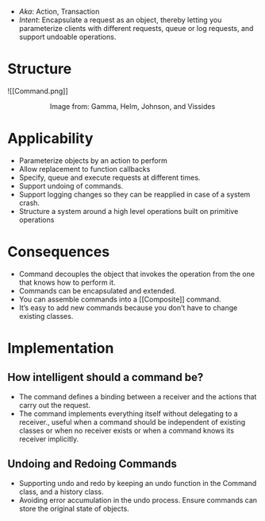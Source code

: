 * *Aka*: Action, Transaction
* *Intent*: Encapsulate a request as an object, thereby letting you parameterize clients with different requests, queue or log requests, and support undoable operations.
# Structure
![[Command.png]]
<center> Image from: Gamma, Helm, Johnson, and Vissides </center>

# Applicability
* Parameterize objects by an action to perform
* Allow replacement to function callbacks
* Specify, queue and execute requests at different times.
* Support undoing of commands.
* Support logging changes so they can be reapplied in case of a system crash.
* Structure a system around a high level operations built on primitive operations

# Consequences
* Command decouples the object that invokes the operation from the one that knows how to perform it.
* Commands can be encapsulated and extended.
* You can assemble commands into a [[Composite]] command.
* It’s easy to add new commands because you don’t have to change existing classes.

# Implementation
## How intelligent should a command be?
* The command defines a binding between a receiver and the actions that carry out the request.
* The command implements everything itself without delegating to a receiver., useful when a command should be independent of existing classes or when no receiver exists or when a command knows its receiver implicitly.

## Undoing and Redoing Commands
* Supporting undo and redo by keeping an undo function in the Command class, and a history class.
* Avoiding error accumulation in the undo process. Ensure commands can store the original state of objects.